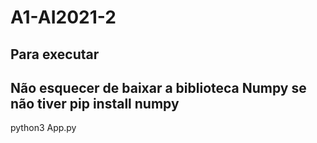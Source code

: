 # A1-AI2021-2
Para executar 
-------
Não esquecer de baixar a biblioteca Numpy se não tiver
pip install numpy
-------
python3 App.py
